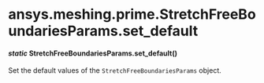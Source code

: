 # ansys.meshing.prime.StretchFreeBoundariesParams.set_default



#### *static* StretchFreeBoundariesParams.set_default()

Set the default values of the `StretchFreeBoundariesParams` object.

<!-- !! processed by numpydoc !! -->
